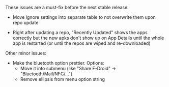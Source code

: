 These issues are a must-fix before the next stable release:

* Move Ignore settings into separate table to not overwrite them upon repo
  update

* Right after updating a repo, "Recently Updated" shows the apps correctly but
  the new apks don't show up on App Details until the whole app is restarted
  (or until the repos are wiped and re-downloaded)

Other minor issues:

* Make the bluetooth option prettier. Options:
	- Move it into submenu (like "Share F-Droid" -> "Bluetooth/Mail/NFC/...")
	- Remove ellipsis from menu option string
